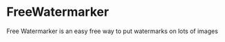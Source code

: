 FreeWatermarker
===============

Free Watermarker is an easy free way to put watermarks on lots of images
